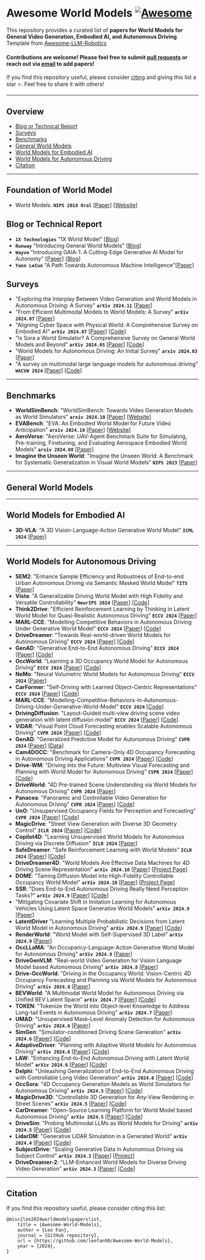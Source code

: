 # Awesome World Models [![Awesome](https://cdn.rawgit.com/sindresorhus/awesome/d7305f38d29fed78fa85652e3a63e154dd8e8829/media/badge.svg)](https://github.com/sindresorhus/awesome)

This repository provides a curated list of **papers for World Models for General Video Generation, Embodied AI, and Autonomous Driving**. Template from [Awesome-LLM-Robotics](https://github.com/GT-RIPL/Awesome-LLM-Robotics) <br>

#### Contributions are welcome! Please feel free to submit [pull requests](https://github.com/leofan90/Awesome-World-Models/blob/main/how-to-PR.md) or reach out via [email](mailto:chunkaifan-changetoat-stu-changetodot-pku--changetodot-changetoedu-changetocn) to add papers! <br>

If you find this repository useful, please consider [citing](#citation) and giving this list a star ⭐. Feel free to share it with others!

---
## Overview

  - [Blog or Technical Report](#blog-or-technical-report)
  - [Surveys](#surveys)
  - [Benchmarks](#benchmarks)
  - [General World Models](#general-world-models)
  - [World Models for Embodied AI](#world-models-for-embodied-ai)
  - [World Models for Autonomous Driving](#world-models-for-autonomous-driving)
  - [Citation](#citation)

---
## Foundation of World Model
* World Models. **`NIPS 2018 Oral`** [[Paper](https://arxiv.org/pdf/1803.10122)] [[Website](https://worldmodels.github.io/)] 

## Blog or Technical Report
* **`1X Technologies`** "1X World Model" [[Blog](https://www.1x.tech/discover/1x-world-model)]
* **`Runway`** "Introducing General World Models" [[Blog](https://runwayml.com/research/introducing-general-world-models)]
* **`Wayve`** "Introducing GAIA-1: A Cutting-Edge Generative AI Model for Autonomy" [[Paper](https://arxiv.org/pdf/2309.17080)] [[Blog](https://wayve.ai/thinking/introducing-gaia1/)] 
* **`Yann LeCun`** "A Path Towards Autonomous Machine Intelligence"[[Paper](https://openreview.net/pdf?id=BZ5a1r-kVsf)]

## Surveys
* "Exploring the Interplay Between Video Generation and World Models in Autonomous Driving: A Survey" **`arXiv 2024.11`** [[Paper](https://arxiv.org/pdf/2411.02914)]
* "From Efficient Multimodal Models to World Models: A Survey" **`arXiv 2024.07`** [[Paper](https://arxiv.org/pdf/2407.00118)]
* "Aligning Cyber Space with Physical World: A Comprehensive Survey on Embodied AI" **`arXiv 2024.07`** [[Paper](https://arxiv.org/abs/2407.06886)] [[Code](https://github.com/HCPLab-SYSU/Embodied_AI_Paper_List)]
* "Is Sora a World Simulator? A Comprehensive Survey on General World Models and Beyond" **`arXiv 2024.05`** [[Paper](https://arxiv.org/abs/2405.03520)] [[Code](https://github.com/GigaAI-research/General-World-Models-Survey)]
* "World Models for Autonomous Driving: An Initial Survey" **`arxiv 2024.03`** [[Paper](https://arxiv.org/abs/2403.02622)]
* "A survey on multimodal large language models for autonomous driving" **`WACVW 2024`** [[Paper](https://arxiv.org/abs/2311.12320)] [[Code](https://github.com/IrohXu/Awesome-Multimodal-LLM-Autonomous-Driving)]

---
## Benchmarks
* **WorldSimBench**: "WorldSimBench: Towards Video Generation Models as World Simulators" **`arxiv 2024.10`** [[Paper](https://arxiv.org/pdf/2410.18072)] [[Website](https://iranqin.github.io/WorldSimBench.github.io/)] 
* **EVABench**: "EVA: An Embodied World Model for Future Video Anticipation" **`arxiv 2024.10`** [[Paper](https://arxiv.org/pdf/2410.15461)] [[Website](https://sites.google.com/view/eva-publi)] 
* **AeroVerse**: "AeroVerse: UAV-Agent Benchmark Suite for Simulating, Pre-training, Finetuning, and Evaluating Aerospace Embodied World Models" **`arxiv 2024.08`** [[Paper](https://arxiv.org/pdf/2408.15511)]
* **Imagine the Unseen World**: "Imagine the Unseen World: A Benchmark for Systematic Generalization in Visual World Models" **`NIPS 2023`** [[Paper](https://arxiv.org/pdf/2311.09064)]

---
## General World Models


---
## World Models for Embodied AI
* **3D-VLA**: "A 3D Vision-Language-Action Generative World Model"  **`ICML 2024`** [[Paper](https://arxiv.org/abs/2403.09631)]
---
## World Models for Autonomous Driving
* **SEM2**: "Enhance Sample Efficiency and Robustness of End-to-end Urban Autonomous Driving via Semantic Masked World Model" **`TITS`** [[Paper](https://ieeexplore.ieee.org/abstract/document/10538211/)]
* **Vista**: "A Generalizable Driving World Model with High Fidelity and Versatile Controllability" **`NeurIPS 2024`** [[Paper](https://arxiv.org/abs/2405.17398)] [[Code](https://github.com/OpenDriveLab/Vista)]
* **Think2Drive**: "Efficient Reinforcement Learning by Thinking in Latent World Model for Quasi-Realistic Autonomous Driving" **`ECCV 2024`** [[Paper](https://arxiv.org/abs/2402.16720)]
* **MARL-CCE**: "Modelling Competitive Behaviors in Autonomous Driving Under Generative World Model" **`ECCV 2024`** [[Paper](https://www.ecva.net/papers/eccv_2024/papers_ECCV/papers/05085.pdf)] [[Code](https://github.com/qiaoguanren/MARL-CCE)]
* **DriveDreamer**: "Towards Real-world-driven World Models for Autonomous Driving" **`ECCV 2024`** [[Paper](https://arxiv.org/abs/2309.09777)] [[Code](https://github.com/JeffWang987/DriveDreamer)]
* **GenAD**: "Generative End-to-End Autonomous Driving" **`ECCV 2024`** [[Paper](https://arxiv.org/abs/2402.11502)] [[Code](https://github.com/wzzheng/GenAD)]
* **OccWorld**: "Learning a 3D Occupancy World Model for Autonomous Driving" **`ECCV 2024`** [[Paper](https://arxiv.org/abs/2311.16038)] [[Code](https://github.com/wzzheng/OccWorld)]
* **NeMo**: "Neural Volumetric World Models for Autonomous Driving" **`ECCV 2024`** [[Paper](https://www.ecva.net/papers/eccv_2024/papers_ECCV/papers/02571.pdf)]
* **CarFormer**: "Self-Driving with Learned Object-Centric Representations" **`ECCV 2024`** [[Paper](https://arxiv.org/abs/2407.15843)] [[Code](https://kuis-ai.github.io/CarFormer/)]
* **MARL-CCE**: "Modelling-Competitive-Behaviors-in-Autonomous-Driving-Under-Generative-World-Model" **`ECCV 2024`** [[Code](https://github.com/qiaoguanren/MARL-CCE)]
* **DrivingDiffusion**: "Layout-Guided multi-view driving scene video generation with latent diffusion model" **`ECCV 2024`** [[Paper](https://arxiv.org/abs/2310.07771)] [[Code](https://github.com/shalfun/DrivingDiffusion)]
* **ViDAR**: "Visual Point Cloud Forecasting enables Scalable Autonomous Driving" **`CVPR 2024`** [[Paper](https://arxiv.org/abs/2312.17655)] [[Code](https://github.com/OpenDriveLab/ViDAR)]
* **GenAD**: "Generalized Predictive Model for Autonomous Driving" **`CVPR 2024`** [[Paper](https://arxiv.org/abs/2403.09630)] [[Data](https://github.com/OpenDriveLab/DriveAGI?tab=readme-ov-file#genad-dataset-opendv-youtube)]
* **Cam4DOCC**: "Benchmark for Camera-Only 4D Occupancy Forecasting in Autonomous Driving Applications" **`CVPR 2024`** [[Paper](https://arxiv.org/abs/2311.17663)] [[Code](https://github.com/haomo-ai/Cam4DOcc)]
* **Drive-WM**: "Driving into the Future: Multiview Visual Forecasting and Planning with World Model for Autonomous Driving" **`CVPR 2024`** [[Paper](https://arxiv.org/abs/2311.17918)] [[Code](https://github.com/BraveGroup/Drive-WM)]
* **DriveWorld**: "4D Pre-trained Scene Understanding via World Models for Autonomous Driving" **`CVPR 2024`** [[Paper](https://arxiv.org/abs/2405.04390)]
* **Panacea**: "Panoramic and Controllable Video Generation for Autonomous Driving" **`CVPR 2024`** [[Paper](https://arxiv.org/abs/2311.16813)] [[Code](https://panacea-ad.github.io/)]
* **UnO**: "Unsupervised Occupancy Fields for Perception and Forecasting" **`CVPR 2024`** [[Paper](https://arxiv.org/abs/2406.08691)] [[Code](https://waabi.ai/research/uno)]
* **MagicDrive**: "Street View Generation with Diverse 3D Geometry Control" **`ICLR 2024`** [[Paper](https://arxiv.org/abs/2310.02601)] [[Code](https://github.com/cure-lab/MagicDrive)]
* **Copilot4D**: "Learning Unsupervised World Models for Autonomous Driving via Discrete Diffusion" **`ICLR 2024`** [[Paper](https://arxiv.org/abs/2311.01017)]
* **SafeDreamer**: "Safe Reinforcement Learning with World Models" **`ICLR 2024`** [[Paper](https://openreview.net/forum?id=tsE5HLYtYg)] [[Code](https://github.com/PKU-Alignment/SafeDreamer)]
* **DriveDreamer4D**: "World Models Are Effective Data Machines for 4D Driving Scene Representation" **`arXiv 2024.10`** [[Paper](https://arxiv.org/abs/2410.13571)] [[Project Page](https://drivedreamer4d.github.io/)]
* **DOME**: "Taming Diffusion Model into High-Fidelity Controllable Occupancy World Model" **`arXiv 2024.10`** [[Paper](https://arxiv.org/abs/2410.10429)] [[Project Page](https://gusongen.github.io/DOME)]
* **SSR**: "Does End-to-End Autonomous Driving Really Need Perception Tasks?" **`arXiv 2024.9`** [[Paper](https://arxiv.org/abs/2409.18341)] [[Code](https://github.com/PeidongLi/SSR)]
* "Mitigating Covariate Shift in Imitation Learning for Autonomous Vehicles Using Latent Space Generative World Models" **`arXiv 2024.9`** [[Paper](https://arxiv.org/abs/2409.16663)]
* **LatentDriver** "Learning Multiple Probabilistic Decisions from Latent World Model in Autonomous Driving" **`arXiv 2024.9`** [[Paper](https://arxiv.org/abs/2409.15730)] [[Code](https://github.com/Sephirex-X/LatentDriver)]
* **RenderWorld**: "World Model with Self-Supervised 3D Label" **`arXiv 2024.9`** [[Paper](https://arxiv.org/abs/2409.11356)]
* **OccLLaMA**: "An Occupancy-Language-Action Generative World Model for Autonomous Driving" **`arXiv 2024.9`** [[Paper](https://arxiv.org/abs/2409.03272)]
* **DriveGenVLM**: "Real-world Video Generation for Vision Language Model based Autonomous Driving" **`arXiv 2024.8`** [[Paper](https://arxiv.org/abs/2408.16647)]
* **Drive-OccWorld**: "Driving in the Occupancy World: Vision-Centric 4D Occupancy Forecasting and Planning via World Models for Autonomous Driving" **`arXiv 2024.8`** [[Paper](https://arxiv.org/abs/2408.14197)]
* **BEVWorld**: "A Multimodal World Model for Autonomous Driving via Unified BEV Latent Space" **`arXiv 2024.7`** [[Paper](https://arxiv.org/abs/2407.05679)] [[Code](https://github.com/zympsyche/BevWorld)]
* **TOKEN**: "Tokenize the World into Object-level Knowledge to Address Long-tail Events in Autonomous Driving" **`arXiv 2024.7`** [[Paper](https://arxiv.org/abs/2407.00959)]
* **UMAD**: "Unsupervised Mask-Level Anomaly Detection for Autonomous Driving" **`arXiv 2024.6`** [[Paper](https://arxiv.org/abs/2406.06370)]
* **SimGen**: "Simulator-conditioned Driving Scene Generation" **`arXiv 2024.6`** [[Paper](https://arxiv.org/abs/2406.09386)] [[Code](https://metadriverse.github.io/simgen/)]
* **AdaptiveDriver**: "Planning with Adaptive World Models for Autonomous Driving" **`arXiv 2024.6`** [[Paper](https://arxiv.org/abs/2406.10714)] [[Code](https://arunbalajeev.github.io/world_models_planning/world_model_paper.html)]
* **LAW**: "Enhancing End-to-End Autonomous Driving with Latent World Model" **`arXiv 2024.6`** [[Paper](https://arxiv.org/abs/2406.08481)] [[Code](https://github.com/BraveGroup/LAW)]
* **Delphi**: "Unleashing Generalization of End-to-End Autonomous Driving with Controllable Long Video Generation" **`arXiv 2024.6`** [[Paper](https://arxiv.org/abs/2406.01349)] [[Code](https://github.com/westlake-autolab/Delphi)]
* **OccSora**: "4D Occupancy Generation Models as World Simulators for Autonomous Driving" **`arXiv 2024.5`** [[Paper](https://arxiv.org/abs/2405.20337)] [[Code](https://github.com/wzzheng/OccSora)]
* **MagicDrive3D**: "Controllable 3D Generation for Any-View Rendering in Street Scenes" **`arXiv 2024.5`** [[Paper](https://arxiv.org/abs/2405.14475)] [[Code](https://gaoruiyuan.com/magicdrive3d/)]
* **CarDreamer**: "Open-Source Learning Platform for World Model based Autonomous Driving" **`arXiv 2024.5`** [[Paper](https://arxiv.org/abs/2405.09111)] [[Code](https://github.com/ucd-dare/CarDreamer)]
* **DriveSim**: "Probing Multimodal LLMs as World Models for Driving" **`arXiv 2024.5`** [[Paper](https://arxiv.org/abs/2405.05956)] [[Code](https://github.com/sreeramsa/DriveSim)]
* **LidarDM**: "Generative LiDAR Simulation in a Generated World" **`arXiv 2024.4`** [[Paper](https://arxiv.org/abs/2404.02903)] [[Code](https://github.com/vzyrianov/lidardm)]
* **SubjectDrive**: "Scaling Generative Data in Autonomous Driving via Subject Control" **`arXiv 2024.3`** [[Paper](https://arxiv.org/abs/2403.19438)] [[Project](https://subjectdrive.github.io/)]
* **DriveDreamer-2**: "LLM-Enhanced World Models for Diverse Driving Video Generation" **`arXiv 2024.3`** [[Paper](https://arxiv.org/abs/2403.06845)] [[Code](https://drivedreamer2.github.io/)]

----
## Citation
If you find this repository useful, please consider citing this list:
```
@misc{leo2024worldmodelspaperslist,
    title = {Awesome-World-Models},
    author = {Leo Fan},
    journal = {GitHub repository},
    url = {https://github.com/leofan90/Awesome-World-Models},
    year = {2024},
}
```
